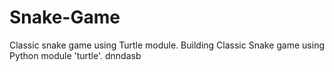 # Snake-Game
Classic snake game using Turtle module.
Building Classic Snake game using Python module 'turtle'.
dnndasb
